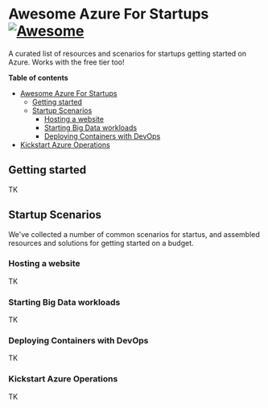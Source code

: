 # Awesome Azure For Startups [![Awesome](https://awesome.re/badge.svg)](https://awesome.re)
A curated list of resources and scenarios for startups getting started on Azure. Works with the free tier too!

**Table of contents**

- [Awesome Azure For Startups](#awesome-azure-for-startups)
   - [Getting started](#getting-started)
   - [Startup Scenarios](#startup-scenarios)
      - [Hosting a website](#hosting-a-website)
      - [Starting Big Data workloads](#starting-big-data-workloads)      
      - [Deploying Containers with DevOps](#deploying-containers-with-devops)      
- [Kickstart Azure Operations](#kickstart-azure-operations)      

## Getting started

TK

## Startup Scenarios

We've collected a number of common scenarios for startus, and assembled resources and solutions for getting started
on a budget.

### Hosting a website
TK

### Starting Big Data workloads
TK

### Deploying Containers with DevOps
TK

### Kickstart Azure Operations
TK
